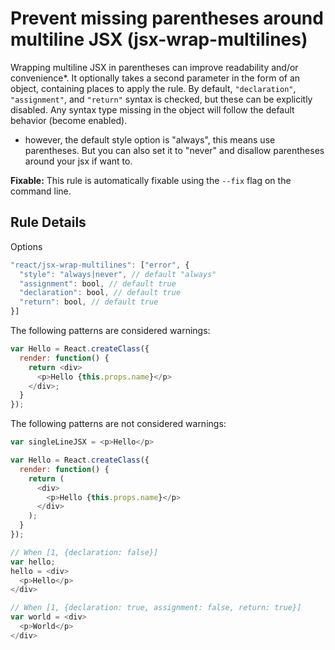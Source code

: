 # Prevent missing parentheses around multiline JSX (jsx-wrap-multilines)

Wrapping multiline JSX in parentheses can improve readability and/or convenience*. It optionally takes a second parameter in the form of an object, containing places to apply the rule. By default, `"declaration"`, `"assignment"`, and `"return"` syntax is checked, but these can be explicitly disabled. Any syntax type missing in the object will follow the default behavior (become enabled).

* however, the default style option is "always", this means use parentheses. But you can also set it to "never" and disallow parentheses around your jsx if want to.

**Fixable:** This rule is automatically fixable using the `--fix` flag on the command line.

## Rule Details

Options

```js
"react/jsx-wrap-multilines": ["error", {
  "style": "always|never", // default "always"
  "assignment": bool, // default true
  "declaration": bool, // default true
  "return": bool, // default true
}]
```

The following patterns are considered warnings:

```js
var Hello = React.createClass({
  render: function() {
    return <div>
      <p>Hello {this.props.name}</p>
    </div>;
  }
});
```

The following patterns are not considered warnings:

```js
var singleLineJSX = <p>Hello</p>

var Hello = React.createClass({
  render: function() {
    return (
      <div>
        <p>Hello {this.props.name}</p>
      </div>
    );
  }
});

// When [1, {declaration: false}]
var hello;
hello = <div>
  <p>Hello</p>
</div>

// When [1, {declaration: true, assignment: false, return: true}]
var world = <div>
  <p>World</p>
</div>
```
